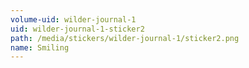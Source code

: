 ```yaml
---
volume-uid: wilder-journal-1
uid: wilder-journal-1-sticker2
path: /media/stickers/wilder-journal-1/sticker2.png
name: Smiling
---
```

